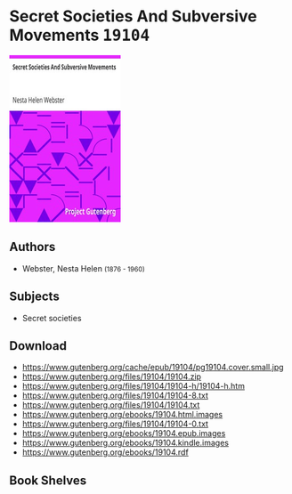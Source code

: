 # Secret Societies And Subversive Movements <kbd>19104</kbd>

![](./cover.medium.jpg "")

## Authors


 - Webster, Nesta Helen <small>(1876 - 1960)</small>

## Subjects


 - Secret societies

## Download


 - https://www.gutenberg.org/cache/epub/19104/pg19104.cover.small.jpg
 - https://www.gutenberg.org/files/19104/19104.zip
 - https://www.gutenberg.org/files/19104/19104-h/19104-h.htm
 - https://www.gutenberg.org/files/19104/19104-8.txt
 - https://www.gutenberg.org/files/19104/19104.txt
 - https://www.gutenberg.org/ebooks/19104.html.images
 - https://www.gutenberg.org/files/19104/19104-0.txt
 - https://www.gutenberg.org/ebooks/19104.epub.images
 - https://www.gutenberg.org/ebooks/19104.kindle.images
 - https://www.gutenberg.org/ebooks/19104.rdf

## Book Shelves


